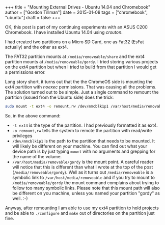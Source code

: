 +++
title = "Mounting External Drives - Ubuntu 14.04 and Chromebook"
author = ["Gordon Tillman"]
date = 2015-01-08
tags = ["chromebook", "ubuntu"]
draft = false
+++

OK, this post is part of my continuing experiments with an ASUS C200
Chromebook.  I have installed Ubuntu 14.04 using _crouton_.

I had created two partitions on a Micro SD Card, one as Fat32 (EsFat
actually) and the other as ext4.

The FAT32 partition mounts at `/media/removeable/share` and the ext4
partition mounts at `/media/removeable/gordy`.  I tried storing
various projects on the ext4 partition but when I tried to build from
that partition I would get a permissions error.

<!--more-->

Long story short, it turns out that the the ChromeOS side is mounting
the ext4 partition with _noexec_ permissions.  That was causing all
the problems.  The solution turned out to be simple.  Just a single
command to remount the partition (issued from the Ubuntu side) does
the trick:

```sh
sudo mount -t ext4 -o remount,rw /dev/mmcblk1p1 /var/host/media/removable/gordy
```

So, in the above command:

-   `-t ext4` is the type of the partition.  I had previously formatted
    it as ext4.
-   `-o remount,rw` tells the system to remote the partition with
    read/write privileges
-   `/dev/mmcblk1p1` is the path to the partition that needs to be
    mounted.  It will likely be different on your machine.  You can find
    out what your device path is by just typing `mount` with no
    arguments and grepping for the name of the volume.
-   `/var/host/media/removable/gordy` is the mount point.  A careful
    reader will notice that this is different than what I wrote at the
    top of the post (`/media/removeable/gordy`).  Well as it turns out
    `/media/removeable` is a symbolic link to
    `/var/host/media/removeable` and if you try to mount to
    `/media/removeable/gordy` the mount command complains about trying
    to follow too many symbolic links.  Please note that this mount path
    will also be different on you machine, unless you named your
    partition "gordy" as well. :-)

Anyway, after remounting I am able to use my ext4 partition to hold
projects and be able to `./configure` and `make` out of directories on
the partition just fine.
